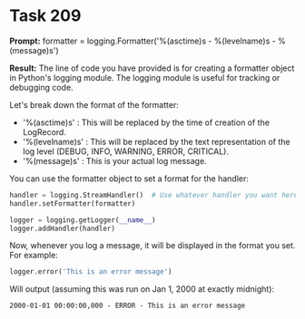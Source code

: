 # Task 209

**Prompt:** formatter = logging.Formatter('%(asctime)s - %(levelname)s - %(message)s')

**Result:**
The line of code you have provided is for creating a formatter object in Python's logging module. The logging module is useful for tracking or debugging code.

Let's break down the format of the formatter:

- '%(asctime)s' : This will be replaced by the time of creation of the LogRecord.
- '%(levelname)s' : This will be replaced by the text representation of the log level (DEBUG, INFO, WARNING, ERROR, CRITICAL).
- '%(message)s' : This is your actual log message.

You can use the formatter object to set a format for the handler:

```python
handler = logging.StreamHandler()  # Use whatever handler you want here
handler.setFormatter(formatter) 

logger = logging.getLogger(__name__)
logger.addHandler(handler)
```
Now, whenever you log a message, it will be displayed in the format you set. For example:
```python
logger.error('This is an error message')
```
Will output (assuming this was run on Jan 1, 2000 at exactly midnight):
```
2000-01-01 00:00:00,000 - ERROR - This is an error message
```
